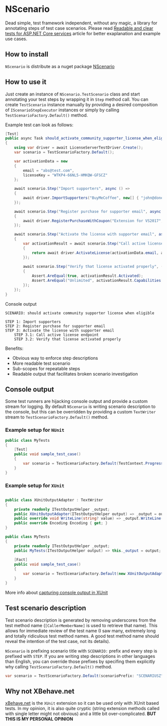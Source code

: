 # NScenario
Dead simple, test framework independent, without any magic, a library for annotating steps of test case scenarios.
Please read [Readable and clear tests for ASP.NET Core services](https://cezarypiatek.github.io/post/component-tests-scenarios/) article for better exaplanation and example use cases.


## How to install
`NScenario` is distribute as a nuget package [NScenario](https://www.nuget.org/packages/NScenario/)


## How to use it

Just create an instance of `NScenario.TestScenario` class and start annotating your test steps by wrapping it in `Step` method call.
You can create `TestScenario` instance manually by providing a desired composition of `IScenarioStepExecutor` instances or simply by calling `TestScenarioFactory.Default()` method.

Example test can look as follows:

```cs
[Test]
public async Task should_activate_community_supporter_license_when_eligible()
{
    using var driver = await LicenseServerTestDriver.Create();
    var scenario = TestScenarioFactory.Default();

    var activationData = new
    {
        email = "abs@test.com",
        licenseKey = "WTKP4-66NL5-HMKQW-GFSCZ"
    };

    await scenario.Step("Import supporters", async () =>
    {
        await driver.ImportSupporters("BuyMeCoffee", new[] { "john@done.com", "jane@done.com", activationData.email });
    });

    await scenario.Step("Register purchase for supporter email", async () =>
    {
        await driver.RegisterPurchaseWithCoupon("Extension for VS2017", activationData.email, activationData.licenseKey, "OssSupporter");
    });

    await scenario.Step("Activate the license with supporter email", async () =>
    {
        var activationResult = await scenario.Step("Call active license endpoint" () => 
        {
            return await driver.ActivateLicense(activationData.email, activationData.licenseKey);
        });
        
        await scenario.Step("Verify that license activated properly", () =>
        {
            Assert.AreEqual(true, activationResult.Activated);
            Assert.AreEqual("Unlimited", activationResult.Capabilities["VsVersion"]);
        });
    });
}
```

Console output

```plaintext
SCENARIO: should activate community supporter license when eligible

STEP 1: Import supporters
STEP 2: Register purchase for supporter email
STEP 3: Activate the license with supporter email
    STEP 3.1: Call active license endpoint
    STEP 3.2: Verify that license activated properly
```

Benefits:
- Obvious way to enforce step descriptions
- More readable test scenario
- Sub-scopes for repeatable steps
- Readable output that facilitates broken scenario investigation

## Console output
Some test runners are hijacking console output and provide a custom stream for logging. By default `NScenario` is writing scenario description to the console, but this can be overridden by providing a custom `TextWriter` stream to `TestScenarioFactory.Default()` method. 

### Example setup for `NUnit`

```cs
public class MyTests
{
    [Test]
    public void sample_test_case()
    {
        var scenario = TestScenarioFactory.Default(TestContext.Progress);    
    }
}
```

### Example setup for `XUnit`

```cs

public class XUnitOutputAdapter : TextWriter
{
    private readonly ITestOutputHelper _output;
    public XUnitOutputAdapter(ITestOutputHelper output) => _output = output;
    public override void WriteLine(string? value) => _output.WriteLine(value);
    public override Encoding Encoding { get; }
}

public class MyTests
{
    private readonly ITestOutputHelper _output;
    public MyTests(ITestOutputHelper output) => this._output = output;
    
    [Fact]
    public void sample_test_case()
    {
        var scenario = TestScenarioFactory.Default(new XUnitOutputAdapter(_output));
    }
}
```

More info about [capturing console output in XUnit](https://xunit.net/docs/capturing-output)

## Test scenario description

Test scenario description is generated by removing underscores from the test method name (`[CallerMemberName]` is used to retrieve that name). This allows for immediate review of the test name (I saw many, extremely long and totally ridiculous test method names. A good test method name should reveal the intention of the test case, not its details).

`NScenario` is prefixing scenario title with `SCENARIO:` prefix and every step is prefixed with `STEP`. If you are writing step descriptions in other languages than English, you can override those prefixes by specifing them explicitly why calling `TestScenarioFactory.Default()` method.

```cs
var scenario = TestScenarioFactory.Default(scenarioPrefix: "SCENARIUSZ", stepPrefix: "KROK");
```



## Why not XBehave.net

[xBehave.net](https://github.com/adamralph/xbehave.net) is the `XUnit` extension so it can be used only with XUnit based tests. In my opinion, it is also quite cryptic (string extension methods called with single letter might not obvious) and a little bit over-complicated. **BUT THIS IS MY PERSONAL OPINION**
